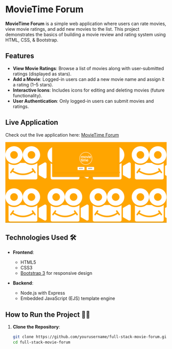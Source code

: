 # MovieTime Forum 

**MovieTime Forum** is a simple web application where users can rate movies, view movie ratings, and add new movies to the list. This project demonstrates the basics of building a movie review and rating system using HTML, CSS, & Bootstrap.

## Features 

- **View Movie Ratings**: Browse a list of movies along with user-submitted ratings (displayed as stars).  
- **Add a Movie**: Logged-in users can add a new movie name and assign it a rating (1–5 stars).  
- **Interactive Icons**: Includes icons for editing and deleting movies (future functionality).  
- **User Authentication**: Only logged-in users can submit movies and ratings.

## Live Application

Check out the live application here: [MovieTime Forum](https://web-production-c6b90.up.railway.app/)

<img src="https://github.com/JColeman1550/full-stack-movie-forum/blob/main/Screenshot%202024-11-24%20231048.png?raw=true">


## Technologies Used 🛠️

- **Frontend**:
  - HTML5
  - CSS3
  - [Bootstrap 3](https://getbootstrap.com/docs/3.4/) for responsive design
    
- **Backend**:
  - Node.js with Express
  - Embedded JavaScript (EJS) template engine

## How to Run the Project 🏃‍♂️

1. **Clone the Repository**:
   ```bash
   git clone https://github.com/yourusername/full-stack-movie-forum.git
   cd full-stack-movie-forum
